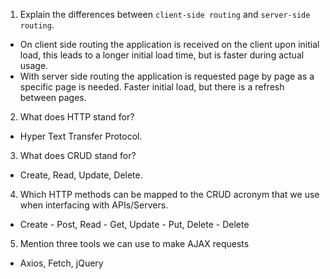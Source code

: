 1.  Explain the differences between `client-side routing` and `server-side routing`.
- On client side routing the application is received on the client upon initial load, this leads to a longer
initial load time, but is faster during actual usage.
- With server side routing the application is requested page by page as a specific page is needed. Faster initial load, but there is a refresh between pages.
2.  What does HTTP stand for?
- Hyper Text Transfer Protocol.
3.  What does CRUD stand for?
- Create, Read, Update, Delete.
4.  Which HTTP methods can be mapped to the CRUD acronym that we use when interfacing with APIs/Servers.
- Create - Post, Read - Get, Update - Put, Delete - Delete
5.  Mention three tools we can use to make AJAX requests
- Axios, Fetch, jQuery
